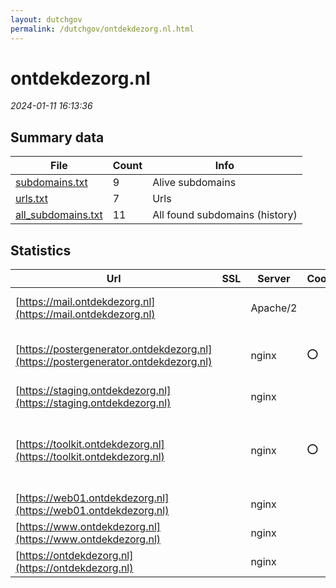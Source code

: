 ```yaml
---
layout: dutchgov
permalink: /dutchgov/ontdekdezorg.nl.html
---
```



# ontdekdezorg.nl
*2024-01-11 16:13:36*
## Summary data


| File       | Count | Info |
|------------|-------|------|
|[subdomains.txt](/data/ontdekdezorg.nl/subdomains.txt)|9|Alive subdomains|
|[urls.txt](/data/ontdekdezorg.nl/urls.txt)|7|Urls|
|[all_subdomains.txt](/data/ontdekdezorg.nl/all_subdomains.txt)|11|All found subdomains (history)|


## Statistics


| Url | SSL | Server | Cookie | HSTS | CSP | XFO | XXP | RP | Tech |Title |
|------------|-------|------|------|------|------|------|------|------|------|------|
|[https://mail.ontdekdezorg.nl](https://mail.ontdekdezorg.nl)| |Apache/2| | | | | | :white_check_mark: |Apache HTTP Server:2|301 Moved Perman...|
|[https://postergenerator.ontdekdezorg.nl](https://postergenerator.ontdekdezorg.nl)| |nginx|:o: |:white_check_mark: | | :white_check_mark: | :white_check_mark: | :white_check_mark: |HSTS Laravel Nginx PHP|Postergenerator|
|[https://staging.ontdekdezorg.nl](https://staging.ontdekdezorg.nl)| |nginx| | | | | | :white_check_mark: |Basic Nginx|401 Authorizatio...|
|[https://toolkit.ontdekdezorg.nl](https://toolkit.ontdekdezorg.nl)| |nginx|:o: |:white_check_mark: | | :white_check_mark: | :white_check_mark: | :white_check_mark: |HSTS Nginx OWL Carousel PHP jQuery|Toolkit - Werken...|
|[https://web01.ontdekdezorg.nl](https://web01.ontdekdezorg.nl)| |nginx| | | | | | :white_check_mark: |Nginx||
|[https://www.ontdekdezorg.nl](https://www.ontdekdezorg.nl)| |nginx| |:white_check_mark: | | :white_check_mark: | :white_check_mark: | :white_check_mark: |HSTS Nginx|Ontdek zorg en w...|
|[https://ontdekdezorg.nl](https://ontdekdezorg.nl)| |nginx| |:white_check_mark: | | :white_check_mark: | :white_check_mark: | :white_check_mark: |Nginx|301 Moved Perman...|